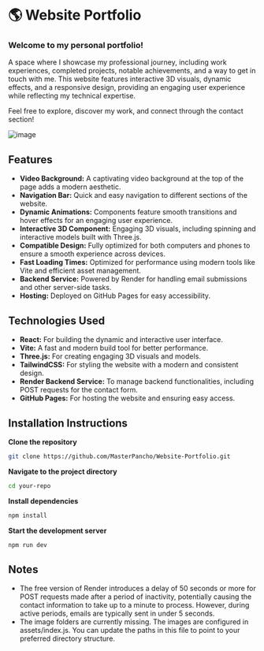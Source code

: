# 🌎 Website Portfolio

### Welcome to my personal portfolio! 

A space where I showcase my professional journey, including work experiences, completed projects, notable achievements, and a way to get in touch with me. 
This website features interactive 3D visuals, dynamic effects, and a responsive design, providing an engaging user experience while reflecting my technical expertise.

Feel free to explore, discover my work, and connect through the contact section!

![image](https://github.com/user-attachments/assets/0cf34da9-d5d8-4d01-b02b-d01a1143c429)

## Features  
- **Video Background:** A captivating video background at the top of the page adds a modern aesthetic.
- **Navigation Bar:** Quick and easy navigation to different sections of the website.
- **Dynamic Animations:** Components feature smooth transitions and hover effects for an engaging user experience.
- **Interactive 3D Component:** Engaging 3D visuals, including spinning and interactive models built with Three.js.
- **Compatible Design:** Fully optimized for both computers and phones to ensure a smooth experience across devices.
- **Fast Loading Times:** Optimized for performance using modern tools like Vite and efficient asset management.
- **Backend Service:** Powered by Render for handling email submissions and other server-side tasks.
- **Hosting:** Deployed on GitHub Pages for easy accessibility.

## Technologies Used
- **React:** For building the dynamic and interactive user interface.
- **Vite:** A fast and modern build tool for better performance.
- **Three.js:** For creating engaging 3D visuals and models.
- **TailwindCSS:** For styling the website with a modern and consistent design.
- **Render Backend Service:** To manage backend functionalities, including POST requests for the contact form.
- **GitHub Pages:** For hosting the website and ensuring easy access.

## Installation Instructions
**Clone the repository**
```bash
git clone https://github.com/MasterPancho/Website-Portfolio.git
```
**Navigate to the project directory**
```bash
cd your-repo
```
**Install dependencies**
```bash
npm install
```
**Start the development server**
```bash
npm run dev
```
## Notes
- The free version of Render introduces a delay of 50 seconds or more for POST requests made after a period of inactivity, potentially causing the contact information to take up to a minute to process. However, during active periods, emails are typically sent in under 5 seconds.
- The image folders are currently missing. The images are configured in assets/index.js. You can update the paths in this file to point to your preferred directory structure.
